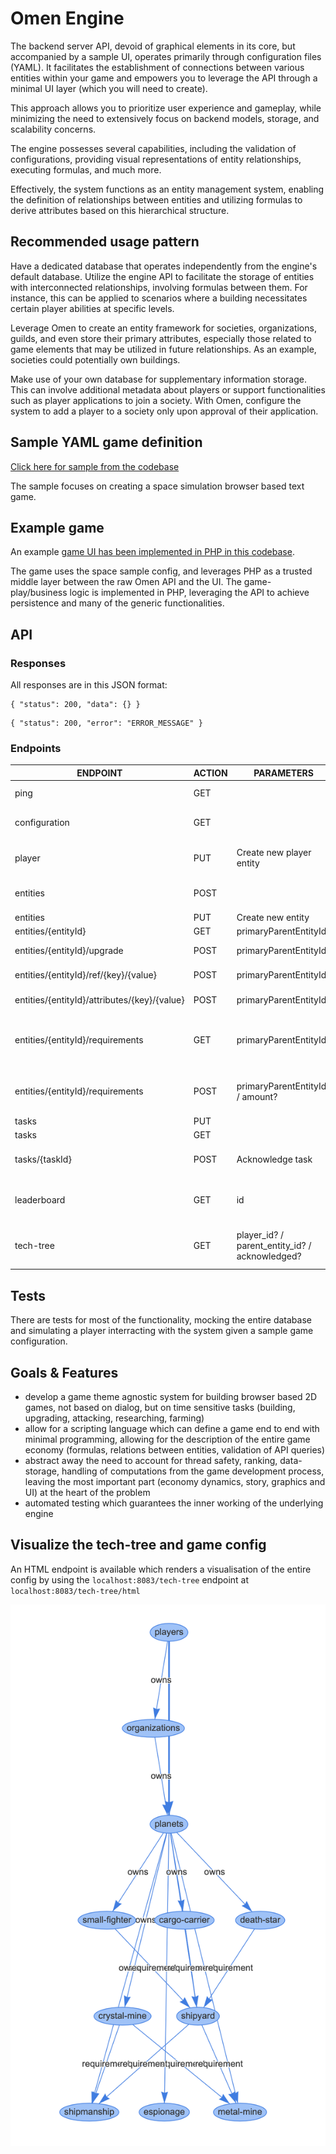 # Omen Engine


The backend server API, devoid of graphical elements in its core, but accompanied by a sample UI, operates primarily through configuration files (YAML). It facilitates the establishment of connections between various entities within your game and empowers you to leverage the API through a minimal UI layer (which you will need to create).

This approach allows you to prioritize user experience and gameplay, while minimizing the need to extensively focus on backend models, storage, and scalability concerns.

The engine possesses several capabilities, including the validation of configurations, providing visual representations of entity relationships, executing formulas, and much more.

Effectively, the system functions as an entity management system, enabling the definition of relationships between entities and utilizing formulas to derive attributes based on this hierarchical structure.

## Recommended usage pattern

Have a dedicated database that operates independently from the engine's default database. Utilize the engine API to facilitate the storage of entities with interconnected relationships, involving formulas between them. For instance, this can be applied to scenarios where a building necessitates certain player abilities at specific levels.

Leverage Omen to create an entity framework for societies, organizations, guilds, and even store their primary attributes, especially those related to game elements that may be utilized in future relationships. As an example, societies could potentially own buildings.

Make use of your own database for supplementary information storage. This can involve additional metadata about players or support functionalities such as player applications to join a society. With Omen, configure the system to add a player to a society only upon approval of their application.


## Sample YAML game definition

[Click here for sample from the codebase](./src/main/resources/game_configs/space.yaml)

The sample focuses on creating a space simulation browser based text game.

## Example game

An example [game UI has been implemented in PHP in this codebase](./src/main/php).

The game uses the space sample config, and leverages PHP as a trusted middle layer between the raw Omen API and the UI. The game-play/business logic is implemented in PHP, leveraging the API to achieve persistence and many of the generic functionalities.

## API

### Responses
All responses are in this JSON format:

```
{ "status": 200, "data": {} }
```

```
{ "status": 200, "error": "ERROR_MESSAGE" }
```

### Endpoints

| ENDPOINT                                     | ACTION | PARAMETERS                                     | DESCRIPTION                                         |
|----------------------------------------------|--------|------------------------------------------------|-----------------------------------------------------|
| ping                                         | GET    |                                                | Check status of server                              |
| configuration                                | GET    |                                                | JSON version of the YAML configuration              |
| player                                       | PUT    | Create new player entity                       | JSON version of the YAML configuration              |
| entities                                     | POST   |                                                | Find entities via a EntitiesQuery                   |
| entities                                     | PUT    | Create new entity                              | Create Entity                                       |
| entities/{entityId}                          | GET    | primaryParentEntityId?                         | Get entity info                                     |
| entities/{entityId}/upgrade                  | POST   | primaryParentEntityId?                         | Upgrade entity level                                |
| entities/{entityId}/ref/{key}/{value}        | POST   | primaryParentEntityId?                         | Update entity ref data                              |
| entities/{entityId}/attributes/{key}/{value} | POST   | primaryParentEntityId?                         | Update entity attributes                            |
| entities/{entityId}/requirements             | GET    | primaryParentEntityId?                         | Compute requirements and whether they are fulfilled |
| entities/{entityId}/requirements             | POST   | primaryParentEntityId? / amount?               | Apply attributes of fulfilled requirements          |
| tasks                                        | PUT    |                                                | Create Tasks                                        |
| tasks                                        | GET    |                                                | Create Task                                         |
| tasks/{taskId}                               | POST   | Acknowledge task                               | Acknowledge task completion                         |
| leaderboard                                  | GET    | id                                             | Get leaderboard by a specific type                  |
| tech-tree                                    | GET    | player_id? / parent_entity_id? / acknowledged? | Tries to generate a graph from the config           |

## Tests

There are tests for most of the functionality, mocking the entire database and simulating a player interracting with the system given a sample game configuration.

## Goals & Features
  * develop a game theme agnostic system for building browser based 2D games, not based on dialog, but on time sensitive tasks (building, upgrading, attacking, researching, farming)
  * allow for a scripting language which can define a game end to end with minimal programming, allowing for the description of the entire game economy (formulas, relations between entities, validation of API queries)
  * abstract away the need to account for thread safety, ranking, data-storage, handling of computations from the game development process, leaving the most important part (economy dynamics, story, graphics and UI) at the heart of the problem
  * automated testing which guarantees the inner working of the underlying engine
  
## Visualize the tech-tree and game config

An HTML endpoint is available which renders a visualisation of the entire config by using the `localhost:8083/tech-tree` endpoint at `localhost:8083/tech-tree/html`

![tech](docs/diagram-tech-tree.png)
